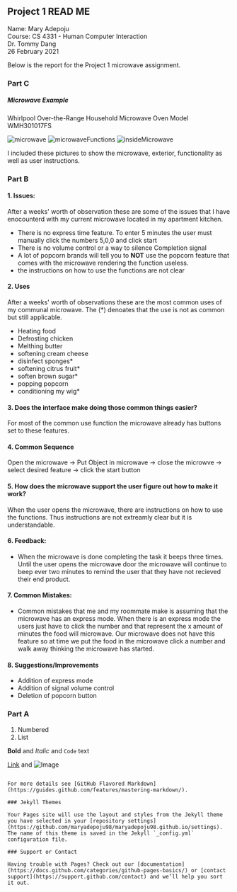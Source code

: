 ## Project 1 READ ME

Name: Mary Adepoju  
Course: CS 4331 - Human Computer Interaction  
Dr. Tommy Dang  
26 February 2021   
  
Below is the report for the Project 1 microwave assignment. 
### Part C

##### Microwave Example

Whirlpool Over-the-Range Household Microwave Oven Model WMH301017FS

![microwave](https://user-images.githubusercontent.com/43687054/109187734-cd96bc00-7757-11eb-8d19-dc0534fc1339.jpeg)
![microwaveFunctions](https://user-images.githubusercontent.com/43687054/109434222-ddbdce00-79d9-11eb-897e-c64423528a1e.jpeg)
![insideMicrowave](https://user-images.githubusercontent.com/43687054/109434355-82d8a680-79da-11eb-9296-2532b99df0cb.jpeg)

I included these pictures to show the microwave, exterior, functionality as well as user instructions. 

### Part B

#### 1. Issues:

After a weeks' worth of observation these are some of the issues that I have enocounterd with my current microwave located in my apartment kitchen. 

- There is no express time feature. To enter 5 minutes the user must manually click the numbers 5,0,0 and click start
- There is no volume control or a way to silence Completion signal
-  A lot of popcorn brands will tell you to **NOT** use the popcorn feature that comes with the microwave rendering the function useless. 
-  the instructions on how to use the functions are not clear

#### 2. Uses

After a weeks' worth of observations these are the most common uses of my communal microwave.  The (*) denoates that the use is not as common but still applicable. 

- Heating food
- Defrosting chicken
- Melthing butter
- softening cream cheese
- disinfect sponges*
- softening citrus fruit*
- soften brown sugar*
- popping popcorn
- conditioning my wig*

#### 3. Does the interface make doing those common things easier?

For most of the common use function the microwave already has buttons set to these features. 

#### 4. Common Sequence

Open the microwave -> Put Object in microwave -> close the microwve -> select desired feature -> click the start button

#### 5. How does the microwave support the user figure out how to make it work?

When the user opens the microwave, there are instructions on how to use the functions. Thus instructions are not extreamly clear but it is understandable. 

#### 6. Feedback:

- When the microwave is done completing the task it beeps three times. Until the user opens the microwave door the microwave will continue to beep ever two minutes to remind the user that they have not recieved their end product. 

#### 7. Common Mistakes:

- Common mistakes that me and my roommate make is assuming that the microwave has an express mode. When there is an express mode the users just have to click the number and that represent the x amount of minutes the food will microwave. Our microwave does not have this feature so at time we put the food in the microwave click a number and walk away thinking the microwave has started.

#### 8. Suggestions/Improvements

- Addition of express mode
- Addition of signal volume control
- Deletion of popcorn button

### Part A

1. Numbered
2. List

**Bold** and _Italic_ and `Code` text

[Link](url) and ![Image](src)
```

For more details see [GitHub Flavored Markdown](https://guides.github.com/features/mastering-markdown/).

### Jekyll Themes

Your Pages site will use the layout and styles from the Jekyll theme you have selected in your [repository settings](https://github.com/maryadepoju98/maryadepoju98.github.io/settings). The name of this theme is saved in the Jekyll `_config.yml` configuration file.

### Support or Contact

Having trouble with Pages? Check out our [documentation](https://docs.github.com/categories/github-pages-basics/) or [contact support](https://support.github.com/contact) and we’ll help you sort it out.
